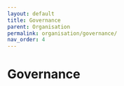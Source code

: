 ```yaml
---
layout: default
title: Governance
parent: Organisation
permalink: organisation/governance/
nav_order: 4
---
```


<h1>Governance</h1>

